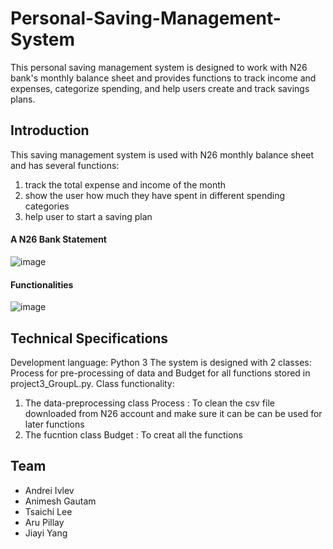 # Personal-Saving-Management-System
This personal saving management system is designed to work with N26 bank's monthly balance sheet and provides functions to track income and expenses, categorize spending, and help users create and track savings plans.

## Introduction
This saving management system is used with N26 monthly balance sheet and has several functions:
1. track the total expense and income of the month
2. show the user how much they have spent in different spending categories
3. help user to start a saving plan

#### A N26 Bank Statement
![image](https://user-images.githubusercontent.com/123428884/223210765-b8b29f02-82a3-4eb3-8470-cf8ff3df9f17.png)
#### Functionalities
![image](https://user-images.githubusercontent.com/123428884/223211025-6c495149-11d1-4b23-b229-8ba621953b0b.png)

## Technical Specifications
Development language: Python 3
The system is designed with 2 classes: Process for pre-processing of data and Budget for all functions stored in
project3_GroupL.py.
Class functionality:
1. The data-preprocessing class Process :
To clean the csv file downloaded from N26 account and make sure it can be can be used for later functions
2. The fucntion class Budget :
To creat all the functions

## Team
- Andrei Ivlev
- Animesh Gautam
- Tsaichi Lee
- Aru Pillay
- Jiayi Yang
